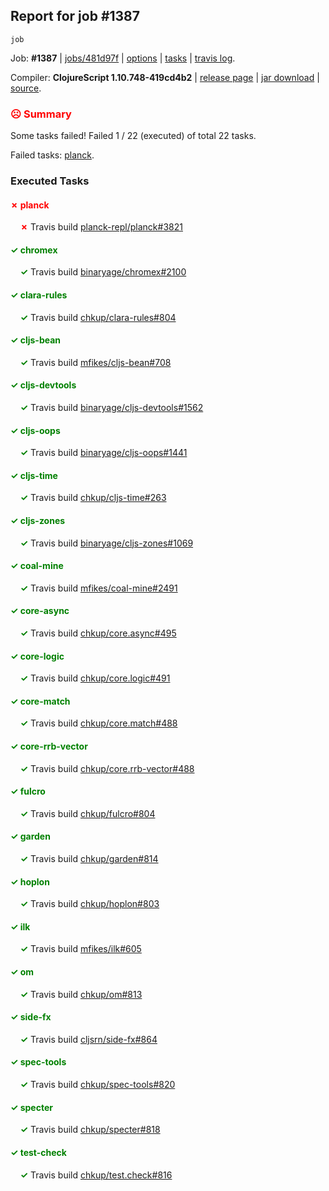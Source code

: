 ## Report for job #1387
```
job
```


Job: **#1387** | [jobs/481d97f](https://github.com/cljs-oss/canary/commit/481d97f70a6d17dfc5a6dc7c772b8548768197d4) | [options](options.edn) | [tasks](tasks.edn) | [travis log](https://travis-ci.org/cljs-oss/canary/builds/680042024).

Compiler: **ClojureScript 1.10.748-419cd4b2** | [release page](https://github.com/cljs-oss/canary/releases/tag/r1.10.748-419cd4b2) | [jar download](https://github.com/cljs-oss/canary/releases/download/r1.10.748-419cd4b2/clojurescript-1.10.748-419cd4b2.jar) | [source](https://github.com/clojure/clojurescript/commit/419cd4b2f87e1e5557f5a1ed936fc1075bed9cd5).

### <b style='color:red'>☹ Summary</b>

Some tasks failed! Failed 1 / 22 (executed) of total 22 tasks.

Failed tasks: [planck](#-planck).

### Executed Tasks

#### <b style='color:red'>&#x2717; planck</b>
&nbsp;&nbsp;&nbsp;&nbsp;<b style='color:red'>&#x2717;</b> Travis build [planck-repl/planck#3821](https://travis-ci.org/planck-repl/planck/builds/680043791)<br>

#### <b style='color:green'>&#x2713; chromex</b>
&nbsp;&nbsp;&nbsp;&nbsp;<b style='color:green'>&#x2713;</b> Travis build [binaryage/chromex#2100](https://travis-ci.org/binaryage/chromex/builds/680043708)<br>

#### <b style='color:green'>&#x2713; clara-rules</b>
&nbsp;&nbsp;&nbsp;&nbsp;<b style='color:green'>&#x2713;</b> Travis build [chkup/clara-rules#804](https://travis-ci.org/chkup/clara-rules/builds/680043713)<br>

#### <b style='color:green'>&#x2713; cljs-bean</b>
&nbsp;&nbsp;&nbsp;&nbsp;<b style='color:green'>&#x2713;</b> Travis build [mfikes/cljs-bean#708](https://travis-ci.org/mfikes/cljs-bean/builds/680043715)<br>

#### <b style='color:green'>&#x2713; cljs-devtools</b>
&nbsp;&nbsp;&nbsp;&nbsp;<b style='color:green'>&#x2713;</b> Travis build [binaryage/cljs-devtools#1562](https://travis-ci.org/binaryage/cljs-devtools/builds/680043721)<br>

#### <b style='color:green'>&#x2713; cljs-oops</b>
&nbsp;&nbsp;&nbsp;&nbsp;<b style='color:green'>&#x2713;</b> Travis build [binaryage/cljs-oops#1441](https://travis-ci.org/binaryage/cljs-oops/builds/680043723)<br>

#### <b style='color:green'>&#x2713; cljs-time</b>
&nbsp;&nbsp;&nbsp;&nbsp;<b style='color:green'>&#x2713;</b> Travis build [chkup/cljs-time#263](https://travis-ci.org/chkup/cljs-time/builds/680043727)<br>

#### <b style='color:green'>&#x2713; cljs-zones</b>
&nbsp;&nbsp;&nbsp;&nbsp;<b style='color:green'>&#x2713;</b> Travis build [binaryage/cljs-zones#1069](https://travis-ci.org/binaryage/cljs-zones/builds/680043730)<br>

#### <b style='color:green'>&#x2713; coal-mine</b>
&nbsp;&nbsp;&nbsp;&nbsp;<b style='color:green'>&#x2713;</b> Travis build [mfikes/coal-mine#2491](https://travis-ci.org/mfikes/coal-mine/builds/680043734)<br>

#### <b style='color:green'>&#x2713; core-async</b>
&nbsp;&nbsp;&nbsp;&nbsp;<b style='color:green'>&#x2713;</b> Travis build [chkup/core.async#495](https://travis-ci.org/chkup/core.async/builds/680043740)<br>

#### <b style='color:green'>&#x2713; core-logic</b>
&nbsp;&nbsp;&nbsp;&nbsp;<b style='color:green'>&#x2713;</b> Travis build [chkup/core.logic#491](https://travis-ci.org/chkup/core.logic/builds/680043742)<br>

#### <b style='color:green'>&#x2713; core-match</b>
&nbsp;&nbsp;&nbsp;&nbsp;<b style='color:green'>&#x2713;</b> Travis build [chkup/core.match#488](https://travis-ci.org/chkup/core.match/builds/680043750)<br>

#### <b style='color:green'>&#x2713; core-rrb-vector</b>
&nbsp;&nbsp;&nbsp;&nbsp;<b style='color:green'>&#x2713;</b> Travis build [chkup/core.rrb-vector#488](https://travis-ci.org/chkup/core.rrb-vector/builds/680043752)<br>

#### <b style='color:green'>&#x2713; fulcro</b>
&nbsp;&nbsp;&nbsp;&nbsp;<b style='color:green'>&#x2713;</b> Travis build [chkup/fulcro#804](https://travis-ci.org/chkup/fulcro/builds/680043760)<br>

#### <b style='color:green'>&#x2713; garden</b>
&nbsp;&nbsp;&nbsp;&nbsp;<b style='color:green'>&#x2713;</b> Travis build [chkup/garden#814](https://travis-ci.org/chkup/garden/builds/680043823)<br>

#### <b style='color:green'>&#x2713; hoplon</b>
&nbsp;&nbsp;&nbsp;&nbsp;<b style='color:green'>&#x2713;</b> Travis build [chkup/hoplon#803](https://travis-ci.org/chkup/hoplon/builds/680043866)<br>

#### <b style='color:green'>&#x2713; ilk</b>
&nbsp;&nbsp;&nbsp;&nbsp;<b style='color:green'>&#x2713;</b> Travis build [mfikes/ilk#605](https://travis-ci.org/mfikes/ilk/builds/680043774)<br>

#### <b style='color:green'>&#x2713; om</b>
&nbsp;&nbsp;&nbsp;&nbsp;<b style='color:green'>&#x2713;</b> Travis build [chkup/om#813](https://travis-ci.org/chkup/om/builds/680043808)<br>

#### <b style='color:green'>&#x2713; side-fx</b>
&nbsp;&nbsp;&nbsp;&nbsp;<b style='color:green'>&#x2713;</b> Travis build [cljsrn/side-fx#864](https://travis-ci.org/cljsrn/side-fx/builds/680043838)<br>

#### <b style='color:green'>&#x2713; spec-tools</b>
&nbsp;&nbsp;&nbsp;&nbsp;<b style='color:green'>&#x2713;</b> Travis build [chkup/spec-tools#820](https://travis-ci.org/chkup/spec-tools/builds/680043915)<br>

#### <b style='color:green'>&#x2713; specter</b>
&nbsp;&nbsp;&nbsp;&nbsp;<b style='color:green'>&#x2713;</b> Travis build [chkup/specter#818](https://travis-ci.org/chkup/specter/builds/680043870)<br>

#### <b style='color:green'>&#x2713; test-check</b>
&nbsp;&nbsp;&nbsp;&nbsp;<b style='color:green'>&#x2713;</b> Travis build [chkup/test.check#816](https://travis-ci.org/chkup/test.check/builds/680043936)<br>